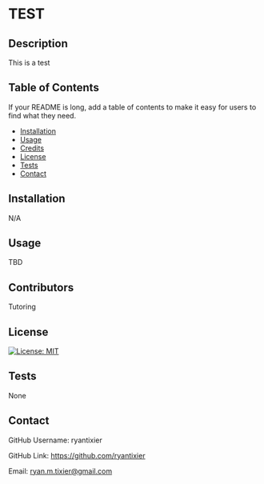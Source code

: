 # TEST

  ## Description

  This is a test
  
  ## Table of Contents
  
  If your README is long, add a table of contents to make it easy for users to find what they need.
  
  - [Installation](#installation)
  - [Usage](#usage)
  - [Credits](#credits)
  - [License](#license)
  - [Tests](#tests)
  - [Contact](#contact)
  
  ## Installation

  N/A
  
  ## Usage
  
  TBD

  ## Contributors
  
  Tutoring
  
  ## License
  
  [![License: MIT](https://img.shields.io/badge/License-MIT-yellow.svg)](https://opensource.org/licenses/MIT)
  
  ## Tests
  
  None
  
  ## Contact

  GitHub Username: ryantixier

  GitHub Link: https://github.com/ryantixier

  Email: ryan.m.tixier@gmail.com
  
